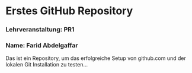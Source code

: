 # Erstes GitHub Repository
### Lehrveranstaltung: PR1
### Name: Farid Abdelgaffar

Das ist ein Repository, um das erfolgreiche Setup von github.com und der lokalen Git Installation zu
testen...
